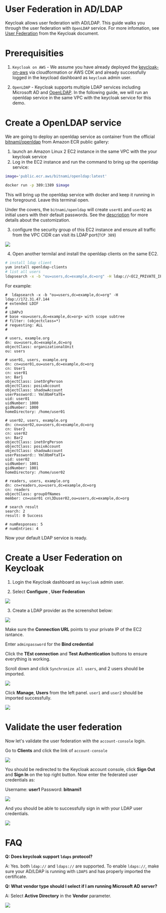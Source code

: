 # User Federation in AD/LDAP

Keycloak allows user federation with AD/LDAP. This guide walks you through the user federation with `OpenLDAP` service. For more infomation, see [User Federation](https://www.keycloak.org/docs/latest/server_admin/#_user-storage-federation) from the Keycloak document.


# Prerequisities

1. `Keycloak on AWS` - We assume you have already deployed the [keycloak-on-aws](https://github.com/aws-samples/keycloak-on-aws) via cloudformation or AWS CDK and already successfully logged in the keycload dashboard as `keycloak` admin user.

2. `OpenLDAP` - Keycloak supports multiple LDAP services including Microsoft AD and [OpenLDAP](https://www.openldap.org/). In the following guide, we will run an openldap service in the same VPC with the keycloak service for this demo. 

# Create a OpenLDAP service

We are going to deploy an openldap service as container from the official [bitnami/openldap](https://gallery.ecr.aws/bitnami/openldap) from Amazon ECR public gallery:

1. launch an Amazon Linux 2 EC2 instance in the same VPC with the your keycloak service
2. Log in the EC2 instance and run the command to bring up the openldap service:

```sh
image='public.ecr.aws/bitnami/openldap:latest'

docker run -p 389:1389 $image
```

This will bring up the openldap service with docker and keep it running in the foreground. Leave this terminal open.

Under the covers, the `bitnami/openldap` will create `user01` and `user02` as initial users with their default passwords. See the [description](https://gallery.ecr.aws/bitnami/openldap) for more details about the customization.


3. configure the security group of this EC2 instance and ensure all traffic from the VPC CIDR can visit its LDAP port(`TCP 389`)

![](./images/userfederation_ldap_01.png)

4. Open another termilal and install the openldap clients on the same EC2. 

```sh
# install ldap client
yum install openldap-clients
# list all users
ldapsearch -x -b "ou=users,dc=example,dc=org" -H ldap://<EC2_PRIVATE_IP>
```

For example:

```
#  ldapsearch -x -b "ou=users,dc=example,dc=org" -H ldap://172.31.47.144
# extended LDIF
#
# LDAPv3
# base <ou=users,dc=example,dc=org> with scope subtree
# filter: (objectclass=*)
# requesting: ALL
#

# users, example.org
dn: ou=users,dc=example,dc=org
objectClass: organizationalUnit
ou: users

# user01, users, example.org
dn: cn=user01,ou=users,dc=example,dc=org
cn: User1
cn: user01
sn: Bar1
objectClass: inetOrgPerson
objectClass: posixAccount
objectClass: shadowAccount
userPassword:: Yml0bmFtaTE=
uid: user01
uidNumber: 1000
gidNumber: 1000
homeDirectory: /home/user01

# user02, users, example.org
dn: cn=user02,ou=users,dc=example,dc=org
cn: User2
cn: user02
sn: Bar2
objectClass: inetOrgPerson
objectClass: posixAccount
objectClass: shadowAccount
userPassword:: Yml0bmFtaTI=
uid: user02
uidNumber: 1001
gidNumber: 1001
homeDirectory: /home/user02

# readers, users, example.org
dn: cn=readers,ou=users,dc=example,dc=org
cn: readers
objectClass: groupOfNames
member: cn=user01 cn\3Duser02,ou=users,dc=example,dc=org

# search result
search: 2
result: 0 Success

# numResponses: 5
# numEntries: 4
```

Now your default LDAP service is ready.


# Create a User Federation on Keycloak

1. Login the Keycloak dashboard as `keycloak` admin user.

2. Select **Configure** , **User Federation**

![](./images/userfederation_ldap_02-resized.png)

3. Create a LDAP provider as the screenshot below:

![](./images/userfederation_ldap_03.png)

Make sure the **Connection URL** points to your private IP of the EC2 isntance.

Enter `adminpassword` for the **Bind credential**

Click the **TEst connection** and **Test Authentication** buttons to ensure everything is working.

Scroll down and click `Synchronize all users`, and 2 users should be imported.

![](./images/userfederation_ldap_04.png)


Click **Manage**, **Users** from the left panel. `user1` and `user2` should be imported successfully.

![](./images/userfederation_ldap_05.png)


# Validate the user federation 

Now let's validate the user federation with the `account-console` login.

Go to **Clients** and click the link of `account-console`

![](./images/userfederation_ldap_06.png)

You should be redirected to the Keycloak account console, click **Sign Out** and **Sign In** on the top right button. Now enter the federated user credentials as:

Username: **user1**
Password: **bitnami1**

![](./images/userfederation_ldap_07.png)


And you should be able to successfully sign in with your LDAP user credentials.

![](./images/userfederation_ldap_08.png)

# FAQ

**Q: Does keycloak support `ldaps` protocol?**

A: Yes. both `ldap://` and `ldaps://` are supported. To enable `ldaps://`, make sure your AD/LDAP is running with `LDAPS` and has properly imported the certificate.



**Q: What vendor type should I select if I am running Microsoft AD server?**

A: Select **Active Directory** in the **Vendor** parameter.

![](./images/userfederation_ldap_faq_01.png)
